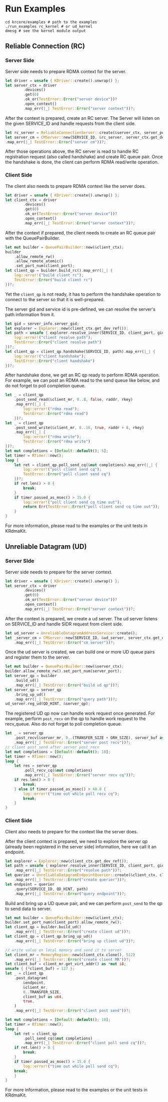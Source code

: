# Run Examples

```shell
cd krcore/examples # path to the examples
./run_examples rc_kernel # or ud_kernel 
dmesg # see the kernel module output
```

## Reliable Connection (RC)

### Server Side

Server side needs to prepare RDMA context for the server.
```rust
let driver = unsafe { KDriver::create().unwrap() };
let server_ctx = driver
        .devices()
        .get(0)
        .ok_or(TestError::Error("server device"))?
        .open_context()
        .map_err(|_| TestError::Error("server context"))?;
```

After the context is prepared, create an RC server.
The Server will listen on the given SERVICE_ID and handle requests from the client side.
```rust
let rc_server = ReliableConnectionServer::create(&server_ctx, server_port);
let server_cm = CMServer::new(SERVICE_ID, &rc_server, server_ctx.get_dev_ref())
.map_err(|_| TestError::Error("server cm"))?;
```

After those operations above, the RC server is read to handle RC registration request (also called handshake) and create RC queue pair.
Once the handshake is done, the client can perform RDMA read/write operation.

### Client Side

The client also needs to prepare RDMA context like the server does.
```rust
let driver = unsafe { KDriver::create().unwrap() };
let client_ctx = driver
        .devices()
        .get(0)
        .ok_or(TestError::Error("server device"))?
        .open_context()
        .map_err(|_| TestError::Error("server context"))?;

```

After the context if prepared, the client needs to create an RC queue pair with the QueuePairBuilder.
```rust
let mut builder = QueuePairBuilder::new(&client_ctx);
builder
    .allow_remote_rw()
    .allow_remote_atomic()
    .set_port_num(client_port);
let client_qp = builder.build_rc().map_err(|_| {
    log::error!("build client rc"); 
    TestError::Error("build client rc")
})?;
```

Yet the `client_qp` is not ready, it has to perform the handshake operation to connect to the server so that it is well-prepared.

The server gid and service id is pre-defined, we can resolve the server's path information from it.

```rust
let gid = server_info.server_gid;
let explorer = Explorer::new(client_ctx.get_dev_ref());
let path = unsafe { explorer.resolve_inner(SERVICE_ID, client_port, gid) }.map_err(|_| {
    log::error!("client resolve path");
    TestError::Error("client resolve path")
})?;
let client_qp = client_qp.handshake(SERVICE_ID, path).map_err(|_| {
    log::error!("client handshake");
    TestError::Error("client handshake")
})?;
```

After handshake done, we get an RC qp ready to perform RDMA operation. For example, we can post an RDMA read to the send queue like below, and do not forget to poll completion queue.
```rust
let _ = client_qp
    .post_send_read(&client_mr, 0..8, false, raddr, rkey)
    .map_err(|_| {
        log::error!("rdma read");
        TestError::Error("rdma read")
    })?;
let _ = client_qp
    .post_send_write(&client_mr, 8..16, true, raddr + 8, rkey)
    .map_err(|_| {
        log::error!("rdma write");
        TestError::Error("rdma write")
})?;
let mut completions = [Default::default(); 5];
let timer = RTimer::new();
loop {
    let ret = client_qp.poll_send_cq(&mut completions).map_err(|_| {
        log::error!("poll client send cq");
        TestError::Error("poll client send cq")
    })?;
    if ret.len() > 0 {
        break;
    }
    if timer.passed_as_msec() > 15.0 {
        log::error!("poll client send cq time out");
        return Err(TestError::Error("poll client send cq time out"));
    }
}
```

For more information, please read to the examples or the unit tests in KRdmaKit.

## Unreliable Datagram (UD)

### Server SIde
Server side needs to prepare for the server context.
```rust
let driver = unsafe { KDriver::create().unwrap() };
let server_ctx = driver
        .devices()
        .get(0)
        .ok_or(TestError::Error("server device"))?
        .open_context()
        .map_err(|_| TestError::Error("server context"))?;
```

After the context is prepared, we create a ud server. The ud server listens on SERVICE_ID and handle SIDR request from client side.
```rust
let ud_server = UnreliableDatagramAddressService::create();
let _server_cm = CMServer::new(SERVICE_ID, &ud_server, server_ctx.get_dev_ref())
    .map_err(|_| TestError::Error("cm server"))?;
```

Once the ud server is created, we can build one or more UD queue pairs and register them to the server.
```rust
let mut builder = QueuePairBuilder::new(&server_ctx);
builder.allow_remote_rw().set_port_num(server_port);
let server_qp = builder
    .build_ud()
    .map_err(|_| TestError::Error("build ud qp"))?;
let server_qp = server_qp
    .bring_up_ud()
    .map_err(|_| TestError::Error("query path"))?;
ud_server.reg_ud(QD_HINT, &server_qp);
```

The registered UD qp now can handle work request once generated.
For example, perform `post_recv` on the qp to handle work request to the recv_queue.
Also do not forget to poll completion queue.
```rust
let _ = server_qp
    .post_recv(&server_mr, 0..(TRANSFER_SIZE + GRH_SIZE), server_buf as u64)
    .map_err(|_| TestError::Error("server post recv"))?;
// client post_send after server post_recv
let mut completions = [Default::default(); 10];
let timer = RTimer::new();
loop {
    let res = server_qp
        .poll_recv_cq(&mut completions)
        .map_err(|_| TestError::Error("server recv cq"))?;
    if res.len() > 0 {
        break;
    } else if timer.passed_as_msec() > 40.0 {
        log::error!("time out while poll recv cq");
        break;
    }
}
```

### Client Side

Client also needs to prepare for the context like the server does.

After the client context is prepared, we need to explore the server qp (already been registered in the server side) information, here we call it an endpoint.

```rust
let explorer = Explorer::new(client_ctx.get_dev_ref());
let path = unsafe { explorer.resolve_inner(SERVICE_ID, client_port, gid) }
    .map_err(|_| TestError::Error("resolve path"))?;
let querier = UnreliableDatagramEndpointQuerier::create(&client_ctx, client_port)
    .map_err(|_| TestError::Error("create querier"))?;
let endpoint = querier
    .query(SERVICE_ID, QD_HINT, path)
    .map_err(|_| TestError::Error("query endpoint"))?;
```

Build and bring up a UD queue pair, and we can perform `post_send` to the qp to send data to server.
```rust
let mut builder = QueuePairBuilder::new(&client_ctx);
builder.set_port_num(client_port).allow_remote_rw();
let client_qp = builder.build_ud()
    .map_err(|_| TestError::Error("create client ud"))?;
let client_qp = client_qp.bring_up_ud()
    .map_err(|_| TestError::Error("bring up client ud"))?;

// write value on local memory and send it to server
let client_mr = MemoryRegion::new(client_ctx.clone(), 512)
    .map_err(|_| TestError::Error("create client MR"))?;
let client_buf = client_mr.get_virt_addr() as *mut i8;
unsafe { (*client_buf) = 127 };
let _ = client_qp
    .post_datagram(
        &endpoint,
        &client_mr,
        0..TRANSFER_SIZE,
        client_buf as u64,
        true,
    )
    .map_err(|_| TestError::Error("client post send"))?;

let mut completions = [Default::default(); 10];
let timer = RTimer::new();
loop {
    let ret = client_qp
        .poll_send_cq(&mut completions)
        .map_err(|_| TestError::Error("client poll send cq"))?;
    if ret.len() > 0 {
        break;
    }
    if timer.passed_as_msec() > 15.0 {
        log::error!("time out while poll send cq");
    break;
    }
}
```

For more information, please read to the examples or the unit tests in KRdmaKit.